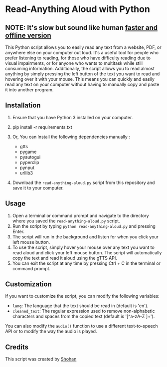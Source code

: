 Read-Anything Aloud with Python 
===============================

NOTE: It's slow but sound like human [faster and offline version ](https://web.facebook.com/0Shohan0/)
------------


This Python script allows you to easily read any text from a website, PDF, or anywhere else on your computer out loud. It's a useful tool for people who prefer listening to reading, for those who have difficulty reading due to visual impairments, or for anyone who wants to multitask while still consuming information.
Additionally, the script allows you to read almost anything by simply pressing the left button of the text you want to read and hovering over it with your mouse. This means you can quickly and easily read any text on your computer without having to manually copy and paste it into another program.

Installation
------------

1.  Ensure that you have Python 3 installed on your computer.
2. pip install -r requirements.txt 
2. Or, You can Install the following dependencies manually :
    -   gtts
    -   pygame
    -   pyautogui
    -   pyperclip
    -   pynput
    -   urllib3

3.  Download the `read-anything-aloud.py` script from this repository and save it to your computer.

Usage
-----

1.  Open a terminal or command prompt and navigate to the directory where you saved the `read-anything-aloud.py` script.
2.  Run the script by typing `python read-anything-aloud.py` and pressing Enter.
3.  The script will run in the background and listen for when you click your left mouse button.
4.  To use the script, simply hover your mouse over any text you want to read aloud and click your left mouse button. The script will automatically copy the text and read it aloud using the gTTS API.
5.  You can exit the script at any time by pressing Ctrl + C in the terminal or command prompt.

Customization
-------------

If you want to customize the script, you can modify the following variables:

-   `lang`: The language that the text should be read in (default is 'en').
-   `cleaned_text`: The regular expression used to remove non-alphabetic characters and spaces from the copied text (default is '[^a-zA-Z ]+').

You can also modify the `audio()` function to use a different text-to-speech API or to modify the way the audio is played.

Credits
-------

This script was created by [Shohan](https://web.facebook.com/0Shohan0/)


